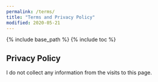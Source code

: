 ```yaml
---
permalink: /terms/
title: "Terms and Privacy Policy"
modified: 2020-05-21
---
```


{% include base_path %}
{% include toc %}

## Privacy Policy

I do not collect any information from the visits to this page.